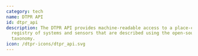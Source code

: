 ```yaml
---
category: tech
name: DTPR API
id: dtpr_api
description: The DTPR API provides machine-readable access to a place-centric
  registry of systems and sensors that are described using the open-source DTPR
  taxonomy. 
icon: /dtpr-icons/dtpr_api.svg
---
```

